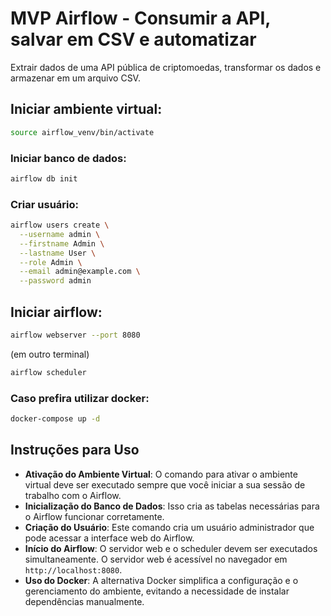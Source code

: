# MVP Airflow - Consumir a API, salvar em CSV e automatizar
Extrair dados de uma API pública de criptomoedas, transformar os dados e armazenar em um arquivo CSV.

## Iniciar ambiente virtual:
```bash
source airflow_venv/bin/activate
```

### Iniciar banco de dados:
```bash
airflow db init
```

### Criar usuário:
```bash
airflow users create \
  --username admin \
  --firstname Admin \
  --lastname User \
  --role Admin \
  --email admin@example.com \
  --password admin
```

## Iniciar airflow:
```bash
airflow webserver --port 8080
```

(em outro terminal)
```bash
airflow scheduler
```

### Caso prefira utilizar docker:
```bash
docker-compose up -d
```


## Instruções para Uso

- **Ativação do Ambiente Virtual**: O comando para ativar o ambiente virtual deve ser executado sempre que você iniciar a sua sessão de trabalho com o Airflow.
- **Inicialização do Banco de Dados**: Isso cria as tabelas necessárias para o Airflow funcionar corretamente.
- **Criação do Usuário**: Este comando cria um usuário administrador que pode acessar a interface web do Airflow.
- **Início do Airflow**: O servidor web e o scheduler devem ser executados simultaneamente. O servidor web é acessível no navegador em `http://localhost:8080`.
- **Uso do Docker**: A alternativa Docker simplifica a configuração e o gerenciamento do ambiente, evitando a necessidade de instalar dependências manualmente.